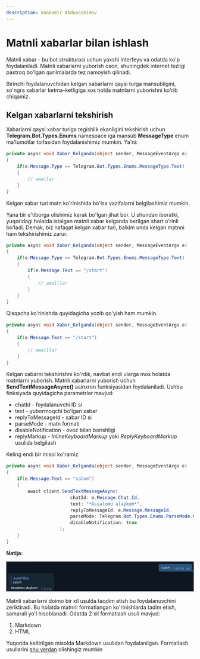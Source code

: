 ```yaml
---
description: Xondamir Abduxoshimov
---
```


# Matnli xabarlar bilan ishlash

Matnli xabar - bu bot strukturasi uchun yaxshi interfeys va odatda ko'p foydalaniladi. Matnli xabarlarni yuborish oson, shuningdek internet tezligi pastroq bo'lgan qurilmalarda tez namoyish qilinadi.&#x20;

Birinchi foydalanuvchidan kelgan xabarlarni qaysi turga mansubligini, so'ngra xabarlar ketma-ketligiga xos holda matnlarni yuborishni ko'rib chiqamiz.

## Kelgan xabarlarni tekshirish

Xabarlarni qaysi xabar turiga tegishlik ekanligini tekshirish uchun **Telegram.Bot.Types.Enums** namespace iga mansub **MessageType** enum ma'lumotlar toifasidan foydalanishimiz mumkin. Ya'ni:

```csharp
private async void Xabar_Kelganda(object sender, MessageEventArgs e)
{
    if(e.Message.Type == Telegram.Bot.Types.Enums.MessageType.Text)
    {
        // amallar
    }
}
```

Kelgan xabar turi matn ko'rinishida bo'lsa vazifalarni belgilashimiz mumkin.&#x20;

Yana bir e'tiborga olishimiz kerak bo'lgan jihat bor. U shundan iboratki, yuqoridagi holatda istalgan matnli xabar kelganda berilgan shart o'rinli bo'ladi. Demak, biz nafaqat kelgan xabar turi, balkim unda kelgan matnni ham tekshirishimiz zarur.

```csharp
private async void Xabar_Kelganda(object sender, MessageEventArgs e)
{
    if(e.Message.Type == Telegram.Bot.Types.Enums.MessageType.Text)
    {
        if(e.Message.Text == "/start")
        {
            // amalllar
        }
    }
}
```

Qisqacha ko'rinishda quyidagicha yozib qo'yish ham mumkin.

```csharp
private async void Xabar_Kelganda(object sender, MessageEventArgs e)
{
    if(e.Message.Text == "/start")
    {
        // amalllar
    }
}
```

Kelgan xabarni tekshirishni ko'rdik, navbat endi ularga mos holatda matnlarni yuborish. Matnli xabarlarni yuborish uchun **SendTextMessageAsync()** asinxron funksiyasidan foydalaniladi. Ushbu finksiyada quyidagicha parametrlar mavjud:

* chatId - foydalanuvchi ID si
* text - yubormoqchi bo'lgan xabar
* replyToMessageId - xabar ID si
* parseMode - matn formati
* disableNotification - ovoz bilan borishligi
* replyMarkup -  _InlineKeyboardMarkup_  yoki _ReplyKeyboardMarkup_ usulida belgilash

Keling endi bir misol ko'ramiz

```csharp
private async void Xabar_Kelganda(object sender, MessageEventArgs e)
{
    if(e.Message.Text == "salom")
    {
        await client.SendTextMessageAsync(
                        chatId: e.Message.Chat.Id,
                        text: "*Assalomu alaykum*",
                        replyToMessageId: e.Message.MessageId,
                        parseMode: Telegram.Bot.Types.Enums.ParseMode.Markdown, 
                        disableNotification: true
                    );
    }
}
```

**Natija:**

![](<../../../../.gitbook/assets/image (7) (4) (4) (1) (1) (1) (1) (1) (1).png>)

Matnli xabarlarni doimo bir xil usulda taqdim etish bu foydalanuvchini zeriktiradi. Bu holatda matnni formatlangan ko'rinishlarda tadim etish, samarali yo'l hisoblanadi. Odatda 2 xil formatlash usuli mavjud:&#x20;

1. Markdown
2. HTML

Yuqorida keltirilgan misolda Markdown usulidan foydalanilgan. Formatlash usullarini [shu yerdan](https://sourceforge.net/p/telegram-bot/wiki/markdown\_syntax/) olishingiz mumkin
